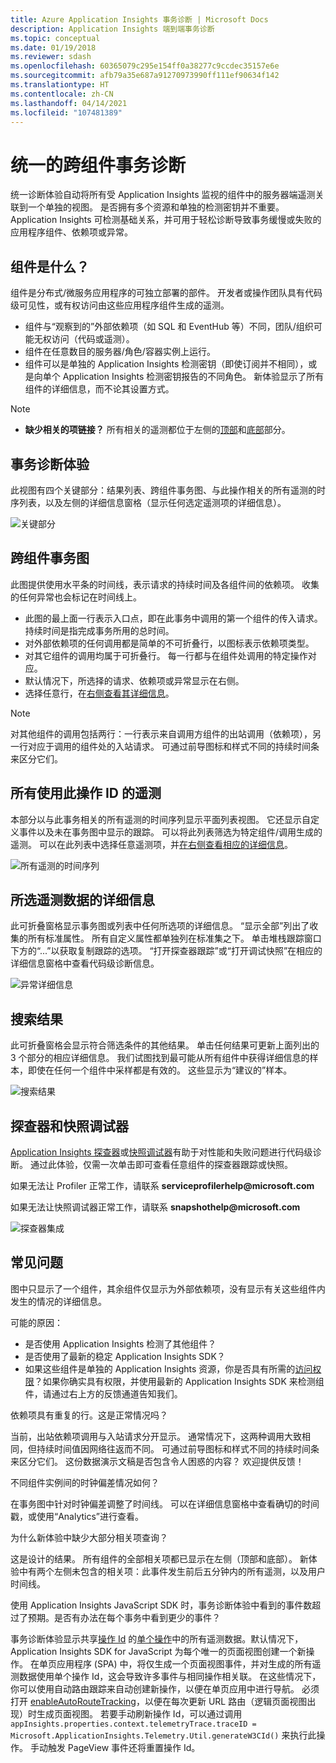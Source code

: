 ```yaml
---
title: Azure Application Insights 事务诊断 | Microsoft Docs
description: Application Insights 端到端事务诊断
ms.topic: conceptual
ms.date: 01/19/2018
ms.reviewer: sdash
ms.openlocfilehash: 60365079c295e154ff0a38277c9ccdec35157e6e
ms.sourcegitcommit: afb79a35e687a91270973990ff111ef90634f142
ms.translationtype: HT
ms.contentlocale: zh-CN
ms.lasthandoff: 04/14/2021
ms.locfileid: "107481389"
---
```

# <a name="unified-cross-component-transaction-diagnostics"></a>统一的跨组件事务诊断

统一诊断体验自动将所有受 Application Insights 监视的组件中的服务器端遥测关联到一个单独的视图。 是否拥有多个资源和单独的检测密钥并不重要。 Application Insights 可检测基础关系，并可用于轻松诊断导致事务缓慢或失败的应用程序组件、依赖项或异常。

## <a name="what-is-a-component"></a>组件是什么？

组件是分布式/微服务应用程序的可独立部署的部件。 开发者或操作团队具有代码级可见性，或有权访问由这些应用程序组件生成的遥测。

* 组件与“观察到的”外部依赖项（如 SQL 和 EventHub 等）不同，团队/组织可能无权访问（代码或遥测）。
* 组件在任意数目的服务器/角色/容器实例上运行。
* 组件可以是单独的 Application Insights 检测密钥（即使订阅并不相同），或是向单个 Application Insights 检测密钥报告的不同角色。 新体验显示了所有组件的详细信息，而不论其设置方式。

> [!NOTE]
> * **缺少相关的项链接？** 所有相关的遥测都位于左侧的[顶部](#cross-component-transaction-chart)和[底部](#all-telemetry-with-this-operation-id)部分。 

## <a name="transaction-diagnostics-experience"></a>事务诊断体验
此视图有四个关键部分：结果列表、跨组件事务图、与此操作相关的所有遥测的时序列表，以及左侧的详细信息窗格（显示任何选定遥测项的详细信息）。

![关键部分](media/transaction-diagnostics/4partsCrossComponent.png)

## <a name="cross-component-transaction-chart"></a>跨组件事务图

此图提供使用水平条的时间线，表示请求的持续时间及各组件间的依赖项。 收集的任何异常也会标记在时间线上。

* 此图的最上面一行表示入口点，即在此事务中调用的第一个组件的传入请求。 持续时间是指完成事务所用的总时间。
* 对外部依赖项的任何调用都是简单的不可折叠行，以图标表示依赖项类型。
* 对其它组件的调用均属于可折叠行。 每一行都与在组件处调用的特定操作对应。
* 默认情况下，所选择的请求、依赖项或异常显示在右侧。
* 选择任意行，在[右侧查看其详细信息](#details-of-the-selected-telemetry)。 

> [!NOTE]
> 对其他组件的调用包括两行：一行表示来自调用方组件的出站调用（依赖项），另一行对应于调用的组件处的入站请求。 可通过前导图标和样式不同的持续时间条来区分它们。

## <a name="all-telemetry-with-this-operation-id"></a>所有使用此操作 ID 的遥测

本部分以与此事务相关的所有遥测的时间序列显示平面列表视图。 它还显示自定义事件以及未在事务图中显示的跟踪。 可以将此列表筛选为特定组件/调用生成的遥测。 可以在此列表中选择任意遥测项，并[在右侧查看相应的详细信息](#details-of-the-selected-telemetry)。

![所有遥测的时间序列](media/transaction-diagnostics/allTelemetryDrawerOpened.png)

## <a name="details-of-the-selected-telemetry"></a>所选遥测数据的详细信息

此可折叠窗格显示事务图或列表中任何所选项的详细信息。 “显示全部”列出了收集的所有标准属性。 所有自定义属性都单独列在标准集之下。 单击堆栈跟踪窗口下方的“...”以获取复制跟踪的选项。 “打开探查器跟踪”或“打开调试快照”在相应的详细信息窗格中查看代码级诊断信息。

![异常详细信息](media/transaction-diagnostics/exceptiondetail.png)

## <a name="search-results"></a>搜索结果

此可折叠窗格会显示符合筛选条件的其他结果。 单击任何结果可更新上面列出的 3 个部分的相应详细信息。 我们试图找到最可能从所有组件中获得详细信息的样本，即使在任何一个组件中采样都是有效的。 这些显示为“建议的”样本。

![搜索结果](media/transaction-diagnostics/searchResults.png)

## <a name="profiler-and-snapshot-debugger"></a>探查器和快照调试器

[Application Insights 探查器](./profiler.md)或[快照调试器](snapshot-debugger.md)有助于对性能和失败问题进行代码级诊断。 通过此体验，仅需一次单击即可查看任意组件的探查器跟踪或快照。

如果无法让 Profiler 正常工作，请联系 **serviceprofilerhelp\@microsoft.com**

如果无法让快照调试器正常工作，请联系 **snapshothelp\@microsoft.com**

![探查器集成](media/transaction-diagnostics/profilerTraces.png)

## <a name="faq"></a>常见问题

图中只显示了一个组件，其余组件仅显示为外部依赖项，没有显示有关这些组件内发生的情况的详细信息。

可能的原因：

* 是否使用 Application Insights 检测了其他组件？
* 是否使用了最新的稳定 Application Insights SDK？
* 如果这些组件是单独的 Application Insights 资源，你是否具有所需的[访问权限](resources-roles-access-control.md)？如果你确实具有权限，并使用最新的 Application Insights SDK 来检测组件，请通过右上方的反馈通道告知我们。

依赖项具有重复的行。这是正常情况吗？

当前，出站依赖项调用与入站请求分开显示。 通常情况下，这两种调用大致相同，但持续时间值因网络往返而不同。 可通过前导图标和样式不同的持续时间条来区分它们。 这份数据演示文稿是否包含令人困惑的内容？ 欢迎提供反馈！

不同组件实例间的时钟偏差情况如何？

在事务图中针对时钟偏差调整了时间线。 可以在详细信息窗格中查看确切的时间戳，或使用“Analytics”进行查看。

为什么新体验中缺少大部分相关项查询？

这是设计的结果。 所有组件的全部相关项都已显示在左侧（顶部和底部）。 新体验中有两个左侧未包含的相关项：此事件发生前后五分钟内的所有遥测，以及用户时间线。

使用 Application Insights JavaScript SDK 时，事务诊断体验中看到的事件数超过了预期。是否有办法在每个事务中看到更少的事件？

事务诊断体验显示共享[操作 Id](data-model-context.md#operation-id) 的[单个操作](correlation.md#data-model-for-telemetry-correlation)中的所有遥测数据。默认情况下，Application Insights SDK for JavaScript 为每个唯一的页面视图创建一个新操作。 在单页应用程序 (SPA) 中，将仅生成一个页面视图事件，并对生成的所有遥测数据使用单个操作 Id，这会导致许多事件与相同操作相关联。 在这些情况下，你可以使用自动路由跟踪来自动创建新操作，以便在单页应用中进行导航。 必须打开 [enableAutoRouteTracking](javascript.md#single-page-applications)，以便在每次更新 URL 路由（逻辑页面视图出现）时生成页面视图。 若要手动刷新操作 Id，可以通过调用 `appInsights.properties.context.telemetryTrace.traceID = Microsoft.ApplicationInsights.Telemetry.Util.generateW3CId()` 来执行此操作。 手动触发 PageView 事件还将重置操作 Id。
